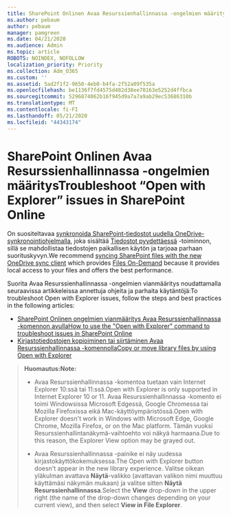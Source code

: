```yaml
---
title: SharePoint Onlinen Avaa Resurssienhallinnassa -ongelmien määritys
ms.author: pebaum
author: pebaum
manager: pamgreen
ms.date: 04/21/2020
ms.audience: Admin
ms.topic: article
ROBOTS: NOINDEX, NOFOLLOW
localization_priority: Priority
ms.collection: Adm_O365
ms.custom: ''
ms.assetid: 5ad2f1f2-9650-4eb0-b4fa-2f52a09f535a
ms.openlocfilehash: be1136f7fd4575d482d38ee70163e5252d4ffbca
ms.sourcegitcommit: 5296874062b16f945d9a7a7a9ab29ec53686310b
ms.translationtype: MT
ms.contentlocale: fi-FI
ms.lasthandoff: 05/21/2020
ms.locfileid: "44343174"
---
```

# <a name="troubleshoot-open-with-explorer-issues-in-sharepoint-online"></a><span data-ttu-id="e321f-102">SharePoint Onlinen Avaa Resurssienhallinnassa -ongelmien määritys</span><span class="sxs-lookup"><span data-stu-id="e321f-102">Troubleshoot “Open with Explorer” issues in SharePoint Online</span></span>

<span data-ttu-id="e321f-103">On suositeltavaa [synkronoida SharePoint-tiedostot uudella OneDrive-synkronointiohjelmalla](https://support.office.com/article/sync-sharepoint-files-with-the-new-onedrive-sync-client-6de9ede8-5b6e-4503-80b2-6190f3354a88), joka sisältää [Tiedostot pyydettäessä](https://support.office.com/article/learn-about-onedrive-files-on-demand-0e6860d3-d9f3-4971-b321-7092438fb38e) -toiminnon, sillä se mahdollistaa tiedostojen paikallisen käytön ja tarjoaa parhaan suorituskyvyn.</span><span class="sxs-lookup"><span data-stu-id="e321f-103">We recommend [syncing SharePoint files with the new OneDrive sync client](https://support.office.com/article/sync-sharepoint-files-with-the-new-onedrive-sync-client-6de9ede8-5b6e-4503-80b2-6190f3354a88) which provides [Files On-Demand](https://support.office.com/article/learn-about-onedrive-files-on-demand-0e6860d3-d9f3-4971-b321-7092438fb38e) because it provides local access to your files and offers the best performance.</span></span>

<span data-ttu-id="e321f-104">Suorita Avaa Resurssienhallinnassa -ongelmien vianmääritys noudattamalla seuraavissa artikkeleissa annettuja ohjeita ja parhaita käytäntöjä:</span><span class="sxs-lookup"><span data-stu-id="e321f-104">To troubleshoot Open with Explorer issues, follow the steps and best practices in the following articles:</span></span>

- [<span data-ttu-id="e321f-105">SharePoint Onlinen ongelmien vianmääritys Avaa Resurssienhallinnassa -komennon avulla</span><span class="sxs-lookup"><span data-stu-id="e321f-105">How to use the "Open with Explorer" command to troubleshoot issues in SharePoint Online</span></span>](https://docs.microsoft.com/sharepoint/support/lists-and-libraries/troubleshoot-issues-using-open-with-explorer)
- [<span data-ttu-id="e321f-106">Kirjastotiedostojen kopioiminen tai siirtäminen Avaa Resurssienhallinnassa -komennolla</span><span class="sxs-lookup"><span data-stu-id="e321f-106">Copy or move library files by using Open with Explorer</span></span>](https://support.office.com/article/copy-or-move-library-files-by-using-open-with-explorer-aaee7bfb-e2a1-42ee-8fc0-bcc0754f04d2)

> <span data-ttu-id="e321f-107">**Huomautus:**</span><span class="sxs-lookup"><span data-stu-id="e321f-107">**Note:**</span></span>
>- <span data-ttu-id="e321f-108">Avaa Resurssienhallinnassa -komentoa tuetaan vain Internet Explorer 10:ssä tai 11:ssä.</span><span class="sxs-lookup"><span data-stu-id="e321f-108">Open with Explorer is only supported in Internet Explorer 10 or 11.</span></span> <span data-ttu-id="e321f-109">Avaa Resurssienhallinnassa -komento ei toimi Windowsissa Microsoft Edgessä, Google Chromessa tai Mozilla Firefoxissa eikä Mac-käyttöympäristössä.</span><span class="sxs-lookup"><span data-stu-id="e321f-109">Open with Explorer doesn't work in Windows with Microsoft Edge, Google Chrome, Mozilla Firefox, or on the Mac platform.</span></span> <span data-ttu-id="e321f-110">Tämän vuoksi Resurssienhallintanäkymä-vaihtoehto voi näkyä harmaana.</span><span class="sxs-lookup"><span data-stu-id="e321f-110">Due to this reason, the Explorer View option may be grayed out.</span></span>
>
>- <span data-ttu-id="e321f-111">Avaa Resurssienhallinnassa -painike ei näy uudessa kirjastokäyttökokemuksessa.</span><span class="sxs-lookup"><span data-stu-id="e321f-111">The Open with Explorer button doesn't appear in the new library experience.</span></span> <span data-ttu-id="e321f-112">Valitse oikean yläkulman avattava **Näytä**-valikko (avattavan valikon nimi muuttuu käyttämäsi näkymän mukaan) ja valitse sitten **Näytä Resurssienhallinnassa**.</span><span class="sxs-lookup"><span data-stu-id="e321f-112">Select the **View** drop-down in the upper right (the name of the drop-down changes depending on your current view), and then select **View in File Explorer**.</span></span>
